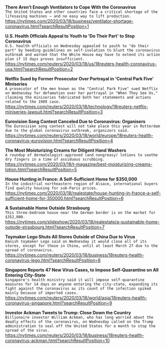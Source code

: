 **There Aren’t Enough Ventilators to Cope With the Coronavirus**\
`The United States and other countries face a critical shortage of the lifesaving machines — and no easy way to lift production.`\
https://nytimes.com/2020/03/18/business/ventilator-shortage-coronavirus.html?searchResultPosition=1

**U.S. Health Officials Appeal to Youth to 'Do Their Part' to Stop Coronavirus**\
`U.S. health officials on Wednesday appealed to youth to "do their part" by heeding guidelines on self-isolation to blunt the coronavirus outbreak and warned that the White House may have to extend its action plan if 15 days proves insufficient.  `\
https://nytimes.com/reuters/2020/03/18/us/18reuters-health-coronavirus-usa.html?searchResultPosition=2

**Netflix Sued by Former Prosecutor Over Portrayal in 'Central Park Five' Miniseries**\
`A prosecutor of the men known as the "Central Park Five" sued Netflix on Wednesday for defamation over her portrayal in "When They See Us," claiming the miniseries fabricated both her statements and actions related to the 1989 case.`\
https://nytimes.com/reuters/2020/03/18/technology/18reuters-netflix-miniseries-lawsuit.html?searchResultPosition=3

**Eurovision Song Contest Canceled Due to Coronavirus: Organisers**\
`The Eurovision song contest will not take place this year in Rotterdam due to the global coronavirus outbreak, organizers said.`\
https://nytimes.com/reuters/2020/03/18/world/europe/18reuters-health-coronavirus-eurovision.html?searchResultPosition=4

**The Most Moisturizing Creams for Diligent Hand Washers**\
`A roundup of dermatologist-approved (and nongreasy) lotions to soothe dry fingers in a time of assiduous scrubbing.`\
https://nytimes.com/2020/03/18/t-magazine/best-moisturizing-creams-lotion.html?searchResultPosition=5

**House Hunting in France: A Self-Sufficient Home for $350,000**\
`In the industrial northeastern region of Alsace, international buyers find quality housing for sub-Paris prices.`\
https://nytimes.com/2020/03/18/realestate/house-hunting-in-france-a-self-sufficient-home-for-350000.html?searchResultPosition=6

**A Sustainable Home Outside Strasbourg**\
`This three-bedroom house near the German border is on the market for $352,000.`\
https://nytimes.com/slideshow/2020/03/18/realestate/a-sustainable-home-outside-strasbourg.html?searchResultPosition=7

**Toymaker Lego Shuts All Stores Outside of China Due to Virus**\
`Danish toymaker Lego said on Wednesday it would close all of its stores, except for those in China, until at least March 27 due to the spread of coronavirus.`\
https://nytimes.com/reuters/2020/03/18/business/18reuters-health-coronavirus-lego.html?searchResultPosition=8

**Singapore Reports 47 New Virus Cases, to Impose Self-Quarantine on All Entering City-State**\
`Singapore's health ministry said it will impose self-quarantine measures for 14 days on anyone entering the city-state, expanding its fight against the coronavirus as its count of the infection spiked mainly because of imported cases. `\
https://nytimes.com/reuters/2020/03/18/world/asia/18reuters-health-coronavirus-singapore.html?searchResultPosition=9

**Investor Ackman Tweets to Trump: Close Down the Country**\
`Billionaire investor William Ackman, who has long worried about the deadly effects of the coronavirus, on Wednesday called on the Trump administration to seal off the United States for a month to stop the spread of the virus.`\
https://nytimes.com/reuters/2020/03/18/business/18reuters-health-coronavirus-ackman.html?searchResultPosition=10

